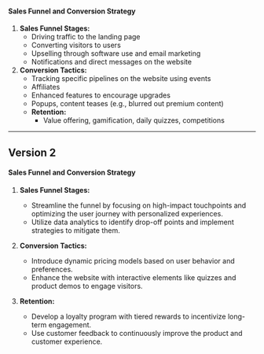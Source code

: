 #### Sales Funnel and Conversion Strategy

1. **Sales Funnel Stages:**
   - Driving traffic to the landing page
   - Converting visitors to users
   - Upselling through software use and email marketing
   - Notifications and direct messages on the website
2. **Conversion Tactics:**
   - Tracking specific pipelines on the website using events
   - Affiliates
   - Enhanced features to encourage upgrades
   - Popups, content teases (e.g., blurred out premium content)
   - **Retention:**
     - Value offering, gamification, daily quizzes, competitions

---
## Version 2

#### Sales Funnel and Conversion Strategy

1. **Sales Funnel Stages:**
   - Streamline the funnel by focusing on high-impact touchpoints and optimizing the user journey with personalized experiences.
   - Utilize data analytics to identify drop-off points and implement strategies to mitigate them.

2. **Conversion Tactics:**
   - Introduce dynamic pricing models based on user behavior and preferences.
   - Enhance the website with interactive elements like quizzes and product demos to engage visitors.

3. **Retention:**
   - Develop a loyalty program with tiered rewards to incentivize long-term engagement.
   - Use customer feedback to continuously improve the product and customer experience.


